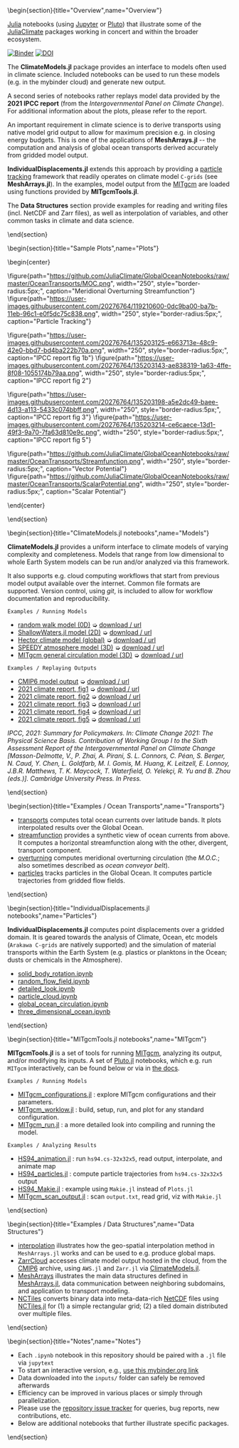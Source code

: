 
\begin{section}{title="Overview",name="Overview"}

[Julia](https://julialang.org) notebooks (using [Jupyter](https://jupyter.org) or [Pluto](https://plutojl.org)) that illustrate some of the [JuliaClimate](https://github.com/JuliaClimate/) packages working in concert and within the broader ecosystem. 

[![Binder](https://mybinder.org/badge_logo.svg)](https://mybinder.org/v2/gh/JuliaClimate/GlobalOceanNotebooks/master)
[![DOI](https://zenodo.org/badge/147266407.svg)](https://zenodo.org/badge/latestdoi/147266407)

The **ClimateModels.jl** package provides an interface to models often used in climate science. Included notebooks can be used to run these models (e.g. in the mybinder cloud) and generate new output. 

A second series of notebooks rather replays model data provided by the **2021 IPCC report** (from the _Intergovernmental Panel on Climate Change_). For additional information about the plots, please refer to the report.

An important requirement in climate science is to derive transports using native model grid output to allow for maximum precision e.g. in closing energy budgets. This is one of the applications of **MeshArrays.jl** -- the computation and analysis of global ocean transports derived accurately from gridded model output. 

**IndividualDisplacements.jl** extends this approach by providing a [particle tracking](https://en.wikipedia.org/wiki/Lagrangian_and_Eulerian_specification_of_the_flow_field) framework that readily operates on climate model `C-grids` (see **MeshArrays.jl**). In the examples, model output from the [MITgcm](https://mitgcm.readthedocs.io/en/latest/) are loaded using functions provided by **MITgcmTools.jl**.

The **Data Structures** section provide examples for reading and writing files (incl. NetCDF and Zarr files), as well as interpolation of variables, and other common tasks in climate and data science.

\end{section}

\begin{section}{title="Sample Plots",name="Plots"}

\begin{center}

\figure{path="https://github.com/JuliaClimate/GlobalOceanNotebooks/raw/master/OceanTransports/MOC.png", width="250", style="border-radius:5px;", caption="Meridional Overturning Streamfunction"} \figure{path="https://user-images.githubusercontent.com/20276764/119210600-0dc9ba00-ba7b-11eb-96c1-e0f5dc75c838.png", width="250", style="border-radius:5px;", caption="Particle Tracking"} 

\figure{path="https://user-images.githubusercontent.com/20276764/135203125-e663713e-48c9-42e0-bbd7-bd4ba222b70a.png", width="250", style="border-radius:5px;", caption="IPCC report fig 1b"} \figure{path="https://user-images.githubusercontent.com/20276764/135203143-ae838319-1a63-4ffe-8f08-1055174b79aa.png", width="250", style="border-radius:5px;", caption="IPCC report fig 2"}

\figure{path="https://user-images.githubusercontent.com/20276764/135203198-a5e2dc49-baee-4d13-a113-5433c074bbff.png", width="250", style="border-radius:5px;", caption="IPCC report fig 3"} \figure{path="https://user-images.githubusercontent.com/20276764/135203214-ce6caece-13d1-49f3-9a70-7fa63d810e9c.png", width="250", style="border-radius:5px;", caption="IPCC report fig 5"}

\figure{path="https://github.com/JuliaClimate/GlobalOceanNotebooks/raw/master/OceanTransports/Streamfunction.png", width="250", style="border-radius:5px;", caption="Vector Potential"} \figure{path="https://github.com/JuliaClimate/GlobalOceanNotebooks/raw/master/OceanTransports/ScalarPotential.png", width="250", style="border-radius:5px;", caption="Scalar Potential"} 

\end{center}

\end{section}

\begin{section}{title="ClimateModels.jl notebooks",name="Models"}

**ClimateModels.jl** provides a uniform interface to climate models of varying complexity and completeness. Models that range from low dimensional to whole Earth System models can be run and/or analyzed via this framework. 

It also supports e.g. cloud computing workflows that start from previous model output available over the internet. Common file formats are supported. Version control, using _git_, is included to allow for workflow documentation and reproducibility.

`Examples / Running Models`

- [random walk model (0D)](https://gaelforget.github.io/ClimateModels.jl/dev/examples/RandomWalker.html) ➭ [download / url](https://gaelforget.github.io/ClimateModels.jl/dev/examples/RandomWalker.jl)
- [ShallowWaters.jl model (2D)](https://gaelforget.github.io/ClimateModels.jl/dev/examples/ShallowWaters.html) ➭ [download / url](https://gaelforget.github.io/ClimateModels.jl/dev/examples/ShallowWaters.jl)
- [Hector climate model (global)](https://gaelforget.github.io/ClimateModels.jl/dev/examples/Hector.html) ➭ [download / url](https://gaelforget.github.io/ClimateModels.jl/dev/examples/Hector.jl)
- [SPEEDY atmosphere model (3D)](https://gaelforget.github.io/ClimateModels.jl/dev/examples/Speedy.html) ➭ [download / url](https://gaelforget.github.io/ClimateModels.jl/dev/examples/Speedy.jl)
- [MITgcm general circulation model (3D)](https://gaelforget.github.io/ClimateModels.jl/dev/examples/MITgcm.html) ➭ [download / url](https://gaelforget.github.io/ClimateModels.jl/dev/examples/MITgcm.jl)

`Examples / Replaying Outputs`

- [CMIP6 model output](https://gaelforget.github.io/ClimateModels.jl/dev/examples/CMIP6.html) ➭ [download / url](https://gaelforget.github.io/ClimateModels.jl/dev/examples/CMIP6.jl)
- [2021 climate report, fig1](notebook_01.html) ➭ [download / url](https://raw.githubusercontent.com/JuliaClimate/GlobalOceanNotebooks/master/IPCC/notebook_01.jl)
- [2021 climate report, fig2](notebook_02.html) ➭ [download / url](https://raw.githubusercontent.com/JuliaClimate/GlobalOceanNotebooks/master/IPCC/notebook_02.jl)
- [2021 climate report, fig3](notebook_03.html) ➭ [download / url](https://raw.githubusercontent.com/JuliaClimate/GlobalOceanNotebooks/master/IPCC/notebook_03.jl)
- [2021 climate report, fig4](notebook_04.html) ➭ [download / url](https://raw.githubusercontent.com/JuliaClimate/GlobalOceanNotebooks/master/IPCC/notebook_04.jl)
- [2021 climate report, fig5](notebook_05.html) ➭ [download / url](https://raw.githubusercontent.com/JuliaClimate/GlobalOceanNotebooks/master/IPCC/notebook_05.jl)

_IPCC, 2021: Summary for Policymakers. In: Climate Change 2021: The Physical Science Basis. Contribution of Working Group I to the Sixth Assessment Report of the Intergovernmental Panel on Climate Change [Masson-Delmotte, V., P. Zhai, A. Pirani, S. L. Connors, C. Péan, S. Berger, N. Caud, Y. Chen, L. Goldfarb, M. I. Gomis, M. Huang, K. Leitzell, E. Lonnoy, J.B.R. Matthews, T. K. Maycock, T. Waterfield, O. Yelekçi, R. Yu and B. Zhou (eds.)]. Cambridge University Press. In Press._

\end{section}

\begin{section}{title="Examples / Ocean Transports",name="Transports"}

- [transports](https://nbviewer.jupyter.org/github/JuliaClimate/GlobalOceanNotebooks/blob/master/OceanTransports/04_transports.ipynb) computes total ocean currents over latitude bands. It plots interpolated results over the Global Ocean.
- [streamfunction](https://nbviewer.jupyter.org/github/JuliaClimate/GlobalOceanNotebooks/blob/master/OceanTransports/05_streamfunction.ipynb) provides a synthetic view of ocean currents from above. It computes a horizontal streamfunction along with the other, divergent, transport component.
- [overturning](https://nbviewer.jupyter.org/github/JuliaClimate/GlobalOceanNotebooks/blob/master/OceanTransports/06_overturning.ipynb) computes meridional overturning circulation (the _M.O.C._; also sometimes described as _ocean conveyor belt_).
- [particles](https://nbviewer.jupyter.org/github/JuliaClimate/GlobalOceanNotebooks/blob/master/OceanTransports/07_particles.ipynb) tracks particles in the Global Ocean. It computes particle trajectories from gridded flow fields.

\end{section}

\begin{section}{title="IndividualDisplacements.jl notebooks",name="Particles"}

**IndividualDisplacements.jl** computes point displacements over a gridded domain. It is geared towards the analysis of Climate, Ocean, etc models (`Arakawa C-grids` are natively supported) and the simulation of material transports within the Earth System (e.g. plastics or planktons in the Ocean; dusts or chemicals in the Atmosphere). 

- [solid\_body\_rotation.ipynb](https://nbviewer.jupyter.org/github/JuliaClimate/IndividualDisplacements.jl/blob/gh-pages/dev/notebooks/solid_body_rotation.ipynb)
- [random\_flow\_field.ipynb](https://nbviewer.jupyter.org/github/JuliaClimate/IndividualDisplacements.jl/blob/gh-pages/dev/notebooks/random_flow_field.ipynb)
- [detailed\_look.ipynb](https://nbviewer.jupyter.org/github/JuliaClimate/IndividualDisplacements.jl/blob/gh-pages/dev/notebooks/detailed_look.ipynb)
- [particle\_cloud.ipynb](https://nbviewer.jupyter.org/github/JuliaClimate/IndividualDisplacements.jl/blob/gh-pages/dev/notebooks/particle_cloud.ipynb)
- [global\_ocean\_circulation.ipynb](https://nbviewer.jupyter.org/github/JuliaClimate/IndividualDisplacements.jl/blob/gh-pages/dev/notebooks/global_ocean_circulation.ipynb)
- [three\_dimensional\_ocean.ipynb](https://nbviewer.jupyter.org/github/JuliaClimate/IndividualDisplacements.jl/blob/gh-pages/dev/notebooks/three_dimensional_ocean.ipynb)

\end{section}

\begin{section}{title="MITgcmTools.jl notebooks",name="MITgcm"}

**MITgcmTools.jl** is a set of tools for running [MITgcm](https://mitgcm.readthedocs.io/en/latest/?badge=latest), analyzing its output, and/or modifying its inputs. A set of [Pluto.jl](https://github.com/fonsp/Pluto.jl) notebooks, which e.g. run `MITgcm` interactively, can be found below or via in [the docs](https://gaelforget.github.io/MITgcmTools.jl/dev).

`Examples / Running Models`
  
- [MITgcm_configurations.jl](https://gaelforget.github.io/MITgcmTools.jl/dev/examples/MITgcm_configurations.html) : explore MITgcm configurations and their parameters.
- [MITgcm_worklow.jl](https://gaelforget.github.io/MITgcmTools.jl/dev/examples/MITgcm_worklow.html) : build, setup, run, and plot for any standard configuration.
- [MITgcm_run.jl](https://gaelforget.github.io/MITgcmTools.jl/dev/examples/MITgcm_run.html) : a more detailed look into compiling and running the model.

`Examples / Analyzing Results`
  
- [HS94_animation.jl](https://gaelforget.github.io/MITgcmTools.jl/dev/examples/HS94_animation.html) : run `hs94.cs-32x32x5`, read output, interpolate, and animate map
- [HS94_particles.jl](https://gaelforget.github.io/MITgcmTools.jl/dev/examples/HS94_particles.html) : compute particle trajectories from `hs94.cs-32x32x5` output
- [HS94_Makie.jl](https://raw.githubusercontent.com/gaelforget/MITgcmTools.jl/master/examples/HS94_Makie.jl) : example using `Makie.jl` instead of `Plots.jl`
- [MITgcm\_scan\_output.jl](https://raw.githubusercontent.com/gaelforget/MITgcmTools.jl/master/examples/MITgcm_scan_output.jl) : scan `output.txt`, read grid, viz with `Makie.jl` 

\end{section}

\begin{section}{title="Examples / Data Structures",name="Data Structures"}

- [interpolation](https://nbviewer.jupyter.org/github/JuliaClimate/GlobalOceanNotebooks/blob/master/DataStructures/04_interpolation.ipynb) illustrates how the geo-spatial interpolation method in `MeshArrays.jl` works and can be used to e.g. produce global maps.
- [ZarrCloud](https://nbviewer.jupyter.org/github/JuliaClimate/GlobalOceanNotebooks/blob/master/DataStructures/05_ZarrCloud.ipynb) accesses climate model output hosted in the cloud, from the [CMIP6](https://bit.ly/2WiWmoh) archive, using `AWS.jl` and `Zarr.jl` via [ClimateModels.jl](https://gaelforget.github.io/ClimateModels.jl/dev/).
- [MeshArrays](https://nbviewer.jupyter.org/github/JuliaClimate/GlobalOceanNotebooks/blob/master/DataStructures/01_MeshArrays.ipynb)  illustrates the main data structures defined in [MeshArrays.jl](https://juliaclimate.github.io/MeshArrays.jl/stable/), data communication between neighboring subdomains, and application to transport modeling.
- [NCTiles](https://nbviewer.jupyter.org/github/JuliaClimate/GlobalOceanNotebooks/blob/master/DataStructures/03_nctiles.ipynb) converts binary data into meta-data-rich [NetCDF](https://en.wikipedia.org/wiki/NetCDF) files using [NCTiles.jl](https://gaelforget.github.io/NCTiles.jl/dev) for (1) a simple rectangular grid; (2) a tiled domain distributed over multiple files.

\end{section}

\begin{section}{title="Notes",name="Notes"}

- Each `.ipynb` notebook in this repository should be paired with a `.jl` file via `jupytext`
- To start an interactive version, e.g., [use this mybinder.org link](https://mybinder.org/v2/gh/JuliaClimate/GlobalOceanNotebooks/master)
- Data downloaded into the `inputs/` folder can safely be removed afterwards
- Efficiency can be improved in various places or simply through parallelization.
- Please use the [repository issue tracker](https://guides.github.com/features/issues/) for queries, bug reports, new contributions, etc.
- Below are additional notebooks that further illustrate specific packages.

\end{section}
